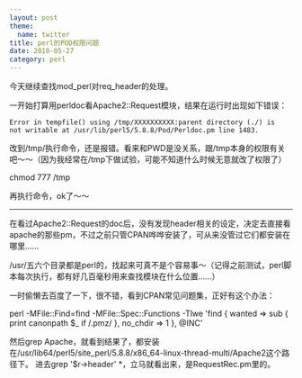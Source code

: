 ```yaml
---
layout: post
theme:
  name: twitter
title: perl的POD权限问题
date: 2010-05-27
category: perl
---
```


今天继续查找mod_perl对req_header的处理。

一开始打算用perldoc看Apache2::Request模块，结果在运行时出现如下错误：

    Error in tempfile() using /tmp/XXXXXXXXXX:parent directory (./) is
    not writable at /usr/lib/perl5/5.8.8/Pod/Perldoc.pm line 1483.

改到/tmp/执行命令，还是报错。看来和PWD是没关系，跟/tmp本身的权限有关吧～～（因为我经常在/tmp下做试验，可能不知道什么时候无意就改了权限了）

chmod 777 /tmp

再执行命令，ok了～～

<hr />

在看过Apache2::Request的doc后，没有发现header相关的设定，决定去直接看apache的那些pm，不过之前只管CPAN哗哗安装了，可从来没管过它们都安装在哪里……

/usr/五六个目录都是perl的，找起来可真不是个容易事～（记得之前测试，perl脚本每次执行，都有好几百毫秒用来查找模块在什么位置……）

一时偷懒去百度了一下，很不错，看到CPAN常见问题集，正好有这个办法：

perl -MFile::Find=find -MFile::Spec::Functions -Tlwe 'find { wanted => sub { print canonpath $_ if /.pmz/ }, no_chdir => 1 }, @INC'

然后grep Apache，就看到结果了，都安装在/usr/lib64/perl5/site_perl/5.8.8/x86_64-linux-thread-multi/Apache2这个路径下。
进去grep '$r->header' *，立马就看出来，是RequestRec.pm里的。
